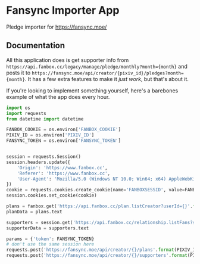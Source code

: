 # Fansync Importer App
Pledge importer for https://fansync.moe/

## Documentation
All this application does is get supporter info from `https://api.fanbox.cc/legacy/manage/pledge/monthly?month={month}` and posts it to `https://fansync.moe/api/creator/{pixiv_id}/pledges?month={month}`.
It has a few extra features to make it *just work*, but that's about it.

If you're looking to implement something yourself, here's a barebones example of what the app does every hour.
```python
import os
import requests
from datetime import datetime

FANBOX_COOKIE = os.environ['FANBOX_COOKIE']
PIXIV_ID = os.environ['PIXIV_ID']
FANSYNC_TOKEN = os.environ['FANSYNC_TOKEN']


session = requests.Session()
session.headers.update({
    'Origin': 'https://www.fanbox.cc',
    'Referer': 'https://www.fanbox.cc',
    'User-Agent': 'Mozilla/5.0 (Windows NT 10.0; Win64; x64) AppleWebKit/537.36 (KHTML, like Gecko) Chrome/95.0.4638.69 Safari/537.36',
})
cookie = requests.cookies.create_cookie(name='FANBOXSESSID', value=FANBOX_COOKIE)
session.cookies.set_cookie(cookie)

plans = fanbox.get('https://api.fanbox.cc/plan.listCreator?userId={}'.format(PIXIV_ID))
planData = plans.text

supporters = session.get('https://api.fanbox.cc/relationship.listFans?status=supporter')
supporterData = supporters.text

params = {'token': FANSYNC_TOKEN}
# don't use the same session here
requests.post('https://fansync.moe/api/creator/{}/plans'.format(PIXIV_ID), params=params, data=planData)
requests.post('https://fansync.moe/api/creator/{}/supporters'.format(PIXIV_ID), params=params, data=supporterData)
```
